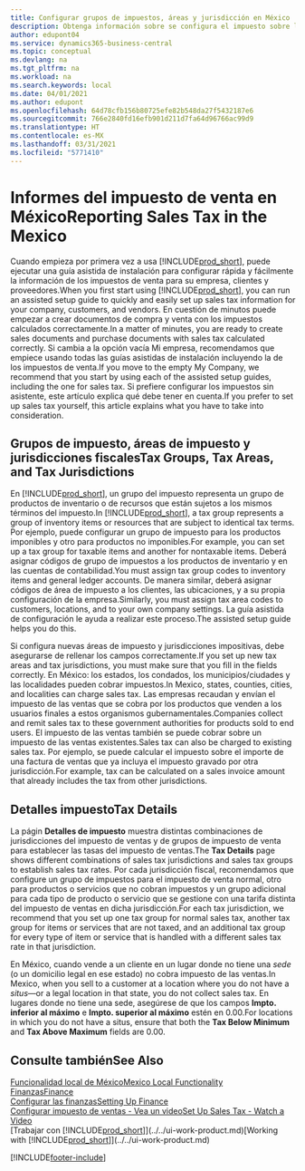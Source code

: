 ```yaml
---
title: Configurar grupos de impuestos, áreas y jurisdicción en México
description: Obtenga información sobre se configura el impuesto sobre las ventas y cómo funcionan los grupos, las áreas (estados, condados, municipios/ciudades y localidades) y las jurisdicciones fiscales, y los detalles de los impuestos.
author: edupont04
ms.service: dynamics365-business-central
ms.topic: conceptual
ms.devlang: na
ms.tgt_pltfrm: na
ms.workload: na
ms.search.keywords: local
ms.date: 04/01/2021
ms.author: edupont
ms.openlocfilehash: 64d78cfb156b80725efe82b548da27f5432187e6
ms.sourcegitcommit: 766e2840fd16efb901d211d7fa64d96766ac99d9
ms.translationtype: HT
ms.contentlocale: es-MX
ms.lasthandoff: 03/31/2021
ms.locfileid: "5771410"
---
```

# <a name="reporting-sales-tax-in-the-mexico"></a><span data-ttu-id="d7c31-103">Informes del impuesto de venta en México</span><span class="sxs-lookup"><span data-stu-id="d7c31-103">Reporting Sales Tax in the Mexico</span></span>
<span data-ttu-id="d7c31-104">Cuando empieza por primera vez a usa [!INCLUDE[prod_short](../../includes/prod_short.md)], puede ejecutar una guía asistida de instalación para configurar rápida y fácilmente la información de los impuestos de venta para su empresa, clientes y proveedores.</span><span class="sxs-lookup"><span data-stu-id="d7c31-104">When you first start using [!INCLUDE[prod_short](../../includes/prod_short.md)], you can run an assisted setup guide to quickly and easily set up sales tax information for your company, customers, and vendors.</span></span> <span data-ttu-id="d7c31-105">En cuestión de minutos puede empezar a crear documentos de compra y venta con los impuestos calculados correctamente.</span><span class="sxs-lookup"><span data-stu-id="d7c31-105">In a matter of minutes, you are ready to create sales documents and purchase documents with sales tax calculated correctly.</span></span> <span data-ttu-id="d7c31-106">Si cambia a la opción vacía Mi empresa, recomendamos que empiece usando todas las guías asistidas de instalación incluyendo la de los impuestos de venta.</span><span class="sxs-lookup"><span data-stu-id="d7c31-106">If you move to the empty My Company, we recommend that you start by using each of the assisted setup guides, including the one for sales tax.</span></span> <span data-ttu-id="d7c31-107">Si prefiere configurar los impuestos sin asistente, este artículo explica qué debe tener en cuenta.</span><span class="sxs-lookup"><span data-stu-id="d7c31-107">If you prefer to set up sales tax yourself, this article explains what you have to take into consideration.</span></span>  

## <a name="tax-groups-tax-areas-and-tax-jurisdictions"></a><span data-ttu-id="d7c31-108">Grupos de impuesto, áreas de impuesto y jurisdicciones fiscales</span><span class="sxs-lookup"><span data-stu-id="d7c31-108">Tax Groups, Tax Areas, and Tax Jurisdictions</span></span>
<span data-ttu-id="d7c31-109">En [!INCLUDE[prod_short](../../includes/prod_short.md)], un grupo del impuesto representa un grupo de productos de inventario o de recursos que están sujetos a los mismos términos del impuesto.</span><span class="sxs-lookup"><span data-stu-id="d7c31-109">In [!INCLUDE[prod_short](../../includes/prod_short.md)], a tax group represents a group of inventory items or resources that are subject to identical tax terms.</span></span> <span data-ttu-id="d7c31-110">Por ejemplo, puede configurar un grupo de impuesto para los productos imponibles y otro para productos no imponibles.</span><span class="sxs-lookup"><span data-stu-id="d7c31-110">For example, you can set up a tax group for taxable items and another for nontaxable items.</span></span> <span data-ttu-id="d7c31-111">Deberá asignar códigos de grupo de impuestos a los productos de inventario y en las cuentas de contabilidad.</span><span class="sxs-lookup"><span data-stu-id="d7c31-111">You must assign tax group codes to inventory items and general ledger accounts.</span></span> <span data-ttu-id="d7c31-112">De manera similar, deberá asignar códigos de área de impuesto a los clientes, las ubicaciones, y a su propia configuración de la empresa.</span><span class="sxs-lookup"><span data-stu-id="d7c31-112">Similarly, you must assign tax area codes to customers, locations, and to your own company settings.</span></span> <span data-ttu-id="d7c31-113">La guía asistida de configuración le ayuda a realizar este proceso.</span><span class="sxs-lookup"><span data-stu-id="d7c31-113">The assisted setup guide helps you do this.</span></span>  

<span data-ttu-id="d7c31-114">Si configura nuevas áreas de impuesto y jurisdicciones impositivas, debe asegurarse de rellenar los campos correctamente.</span><span class="sxs-lookup"><span data-stu-id="d7c31-114">If you set up new tax areas and tax jurisdictions, you must make sure that you fill in the fields correctly.</span></span> <span data-ttu-id="d7c31-115">En México: los estados, los condados, los municipios/ciudades y las localidades pueden cobrar impuestos.</span><span class="sxs-lookup"><span data-stu-id="d7c31-115">In Mexico, states, counties, cities, and localities can charge sales tax.</span></span> <span data-ttu-id="d7c31-116">Las empresas recaudan y envían el impuesto de las ventas que se cobra por los productos que venden a los usuarios finales a estos organismos gubernamentales.</span><span class="sxs-lookup"><span data-stu-id="d7c31-116">Companies collect and remit sales tax to these government authorities for products sold to end users.</span></span> <span data-ttu-id="d7c31-117">El impuesto de las ventas también se puede cobrar sobre un impuesto de las ventas existentes.</span><span class="sxs-lookup"><span data-stu-id="d7c31-117">Sales tax can also be charged to existing sales tax.</span></span> <span data-ttu-id="d7c31-118">Por ejemplo, se puede calcular el impuesto sobre el importe de una factura de ventas que ya incluya el impuesto gravado por otra jurisdicción.</span><span class="sxs-lookup"><span data-stu-id="d7c31-118">For example, tax can be calculated on a sales invoice amount that already includes the tax from other jurisdictions.</span></span>  

## <a name="tax-details"></a><span data-ttu-id="d7c31-119">Detalles impuesto</span><span class="sxs-lookup"><span data-stu-id="d7c31-119">Tax Details</span></span>
<span data-ttu-id="d7c31-120">La págin **Detalles de impuesto** muestra distintas combinaciones de jurisdicciones del impuesto de ventas y de grupos de impuesto de venta para establecer las tasas del impuesto de ventas.</span><span class="sxs-lookup"><span data-stu-id="d7c31-120">The **Tax Details** page shows different combinations of sales tax jurisdictions and sales tax groups to establish sales tax rates.</span></span> <span data-ttu-id="d7c31-121">Por cada jurisdicción fiscal, recomendamos que configure un grupo de impuestos para el impuesto de venta normal, otro para productos o servicios que no cobran impuestos y un grupo adicional para cada tipo de producto o servicio que se gestione con una tarifa distinta del impuesto de ventas en dicha jurisdicción.</span><span class="sxs-lookup"><span data-stu-id="d7c31-121">For each tax jurisdiction, we recommend that you set up one tax group for normal sales tax, another tax group for items or services that are not taxed, and an additional tax group for every type of item or service that is handled with a different sales tax rate in that jurisdiction.</span></span>  

<span data-ttu-id="d7c31-122">En México, cuando vende a un cliente en un lugar donde no tiene una *sede* (o un domicilio legal en ese estado) no cobra impuesto de las ventas.</span><span class="sxs-lookup"><span data-stu-id="d7c31-122">In Mexico, when you sell to a customer at a location where you do not have a *situs*—or a legal location in that state, you do not collect sales tax.</span></span> <span data-ttu-id="d7c31-123">En lugares donde no tiene una sede, asegúrese de que los campos **Impto. inferior al máximo** e **Impto. superior al máximo** estén en 0.00.</span><span class="sxs-lookup"><span data-stu-id="d7c31-123">For locations in which you do not have a situs, ensure that both the **Tax Below Minimum** and **Tax Above Maximum** fields are 0.00.</span></span>  

## <a name="see-also"></a><span data-ttu-id="d7c31-124">Consulte también</span><span class="sxs-lookup"><span data-stu-id="d7c31-124">See Also</span></span>
[<span data-ttu-id="d7c31-125">Funcionalidad local de México</span><span class="sxs-lookup"><span data-stu-id="d7c31-125">Mexico Local Functionality</span></span>](mexico-local-functionality.md)  
[<span data-ttu-id="d7c31-126">Finanzas</span><span class="sxs-lookup"><span data-stu-id="d7c31-126">Finance</span></span>](../../finance.md)  
[<span data-ttu-id="d7c31-127">Configurar las finanzas</span><span class="sxs-lookup"><span data-stu-id="d7c31-127">Setting Up Finance</span></span>](../../finance.md)  
[<span data-ttu-id="d7c31-128">Configurar impuesto de ventas - Vea un video</span><span class="sxs-lookup"><span data-stu-id="d7c31-128">Set Up Sales Tax - Watch a Video</span></span>](https://www.youtube.com/watch?v=qMs4BoSytN8&index=13&list=PLcakwueIHoT8K1m148oMqo7amR2a7Bz-8)  
<span data-ttu-id="d7c31-129">[Trabajar con [!INCLUDE[prod_short](../../includes/prod_short.md)]](../../ui-work-product.md)</span><span class="sxs-lookup"><span data-stu-id="d7c31-129">[Working with [!INCLUDE[prod_short](../../includes/prod_short.md)]](../../ui-work-product.md)</span></span>  


[!INCLUDE[footer-include](../../includes/footer-banner.md)]